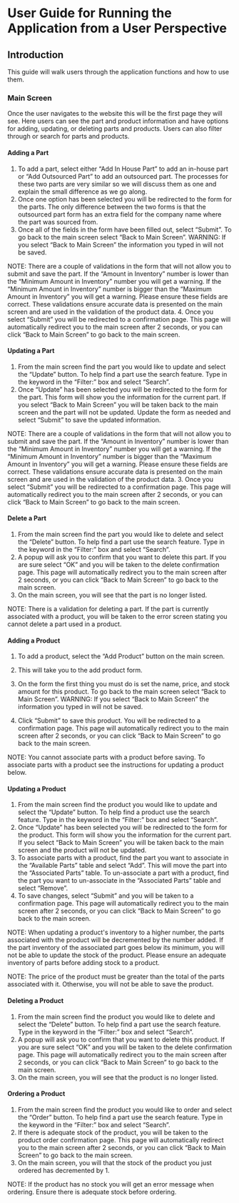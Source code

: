 # User Guide for Running the Application from a User Perspective
## Introduction
This guide will walk users through the application functions and how to use them.

### Main Screen
Once the user navigates to the website this will be the first page they will see. Here users can see the part and product information and have options for adding, updating, or deleting parts and products. Users can also filter through or search for parts and products.


#### Adding a Part
1. To add a part, select either “Add In House Part” to add an in-house part or “Add Outsourced Part” to add an outsourced part. The processes for these two parts are very similar so we will discuss them as one and explain the small difference as we go along.
2. Once one option has been selected you will be redirected to the form for the parts. The only difference between the two forms is that the outsourced part form has an extra field for the company name where the part was sourced from.
3. Once all of the fields in the form have been filled out, select “Submit”. To go back to the main screen select “Back to Main Screen”. WARNING: If you select “Back to Main Screen” the information you typed in will not be saved.

NOTE: There are a couple of validations in the form that will not allow you to submit and save the part. If the “Amount in Inventory” number is lower than the “Minimum Amount in Inventory” number you will get a warning. If the “Minimum Amount in Inventory” number is bigger than the “Maximum Amount in Inventory” you will get a warning. Please ensure these fields are correct. These validations ensure accurate data is presented on the main screen and are used in the validation of the product data.
4. Once you select “Submit” you will be redirected to a confirmation page. This page will automatically redirect you to the main screen after 2 seconds, or you can click “Back to Main Screen” to go back to the main screen.

#### Updating a Part
1. From the main screen find the part you would like to update and select the “Update” button. To help find a part use the search feature. Type in the keyword in the “Filter:” box and select “Search”.
2. Once “Update” has been selected you will be redirected to the form for the part. This form will show you the information for the current part. If you select “Back to Main Screen” you will be taken back to the main screen and the part will not be updated.  Update the form as needed and select “Submit” to save the updated information.

NOTE: There are a couple of validations in the form that will not allow you to submit and save the part. If the “Amount in Inventory” number is lower than the “Minimum Amount in Inventory” number you will get a warning. If the “Minimum Amount in Inventory” number is bigger than the “Maximum Amount in Inventory” you will get a warning. Please ensure these fields are correct. These validations ensure accurate data is presented on the main screen and are used in the validation of the product data.
3. Once you select “Submit” you will be redirected to a confirmation page. This page will automatically redirect you to the main screen after 2 seconds, or you can click “Back to Main Screen” to go back to the main screen.

#### Delete a Part
1. From the main screen find the part you would like to delete and select the “Delete” button. To help find a part use the search feature. Type in the keyword in the “Filter:” box and select “Search”.
2. A popup will ask you to confirm that you want to delete this part. If you are sure select “OK” and you will be taken to the delete confirmation page. This page will automatically redirect you to the main screen after 2 seconds, or you can click “Back to Main Screen” to go back to the main screen.
3. On the main screen, you will see that the part is no longer listed.

NOTE: There is a validation for deleting a part. If the part is currently associated with a product, you will be taken to the error screen stating you cannot delete a part used in a product.

#### Adding a Product
1. To add a product, select the “Add Product” button on the main screen.
2. This will take you to the add product form.

3. On the form the first thing you must do is set the name, price, and stock amount for this product.  To go back to the main screen select “Back to Main Screen”. WARNING: If you select “Back to Main Screen” the information you typed in will not be saved.
4. Click “Submit” to save this product. You will be redirected to a confirmation page. This page will automatically redirect you to the main screen after 2 seconds, or you can click “Back to Main Screen” to go back to the main screen.

NOTE: You cannot associate parts with a product before saving. To associate parts with a product see the instructions for updating a product below.

#### Updating a Product
1. From the main screen find the product you would like to update and select the “Update” button. To help find a product use the search feature. Type in the keyword in the “Filter:” box and select “Search”.
2. Once “Update” has been selected you will be redirected to the form for the product. This form will show you the information for the current part. If you select “Back to Main Screen” you will be taken back to the main screen and the product will not be updated.  
3. To associate parts with a product, find the part you want to associate in the “Available Parts” table and select “Add”. This will move the part into the “Associated Parts” table. To un-associate a part with a product, find the part you want to un-associate in the “Associated Parts” table and select “Remove”.
4. To save changes, select “Submit” and you will be taken to a confirmation page. This page will automatically redirect you to the main screen after 2 seconds, or you can click “Back to Main Screen” to go back to the main screen.
   
NOTE: When updating a product's inventory to a higher number, the parts associated with the product will be decremented by the number added. If the part inventory of the associated part goes below its minimum, you will not be able to update the stock of the product. Please ensure an adequate inventory of parts before adding stock to a product.

NOTE: The price of the product must be greater than the total of the parts associated with it. Otherwise, you will not be able to save the product.

#### Deleting a Product
1. From the main screen find the product you would like to delete and select the “Delete” button. To help find a part use the search feature. Type in the keyword in the “Filter:” box and select “Search”.
2. A popup will ask you to confirm that you want to delete this product. If you are sure select “OK” and you will be taken to the delete confirmation page. This page will automatically redirect you to the main screen after 2 seconds, or you can click “Back to Main Screen” to go back to the main screen.
3. On the main screen, you will see that the product is no longer listed.

#### Ordering a Product
1. From the main screen find the product you would like to order and select the “Order” button. To help find a part use the search feature. Type in the keyword in the “Filter:” box and select “Search”.
2. If there is adequate stock of the product, you will be taken to the product order confirmation page. This page will automatically redirect you to the main screen after 2 seconds, or you can click “Back to Main Screen” to go back to the main screen.
3. On the main screen, you will that the stock of the product you just ordered has decremented by 1.

NOTE: If the product has no stock you will get an error message when ordering. Ensure there is adequate stock before ordering. 
